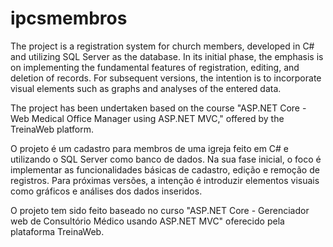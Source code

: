 # ipcsmembros

The project is a registration system for church members, developed in C# and utilizing SQL Server as the database. In its initial phase, the emphasis is on implementing the fundamental features of registration, editing, and deletion of records. For subsequent versions, the intention is to incorporate visual elements such as graphs and analyses of the entered data.

The project has been undertaken based on the course "ASP.NET Core - Web Medical Office Manager using ASP.NET MVC," offered by the TreinaWeb platform.

O projeto é um cadastro para membros de uma igreja feito em C# e utilizando o SQL Server como banco de dados. Na sua fase inicial, o foco é implementar as funcionalidades básicas de cadastro, edição e remoção de registros. Para próximas versões, a intenção é introduzir elementos visuais como gráficos e análises dos dados inseridos.

O projeto tem sido feito baseado no curso "ASP.NET Core - Gerenciador web de Consultório Médico usando ASP.NET MVC" oferecido pela plataforma TreinaWeb.

